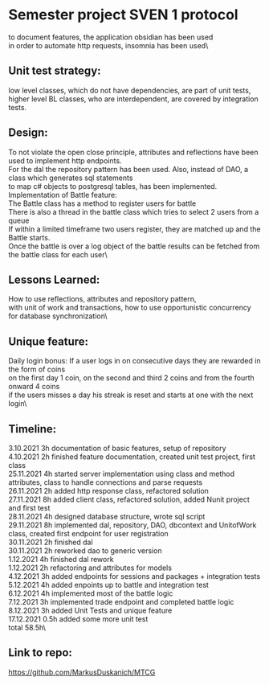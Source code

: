 # Semester project SVEN 1 protocol
to document features, the application obsidian has been used\
in order to automate http requests, insomnia has been used\

## Unit test strategy: 
low level classes, which do not have dependencies, are part of unit tests, higher level BL classes, who are interdependent, are covered by integration tests.

## Design:
To not violate the open close principle, attributes and reflections have been used to implement http endpoints.\
For the dal the repository pattern has been used. Also, instead of DAO, a class which generates sql statements\
to map c# objects to postgresql tables, has been implemented.\
Implementation of Battle feature:\
The Battle class has a method to register users for battle\
There is also a thread in the battle class which tries to select 2 users from a queue\
If within a limited timeframe two users register, they are matched up and the Battle starts.\
Once the battle is over a log object of the battle results can be fetched from the battle class for each user\

## Lessons Learned:
How to use reflections, attributes and repository pattern,\
with unit of work and transactions, how to use opportunistic concurrency for database synchronization\

## Unique feature:
Daily login bonus:
If a user logs in on consecutive days they are rewarded in the form of coins\
on the first day 1 coin, on the second and third 2 coins and from the fourth onward 4 coins\
if the users misses a day his streak is reset and starts at one with the next login\ 

## Timeline:
3.10.2021 3h documentation of basic features, setup of repository\
4.10.2021 2h finished feature documentation, created unit test project, first class\
25.11.2021 4h started server implementation using class and method attributes, class to handle connections and parse requests\
26.11.2021 2h added http response class, refactored solution\
27.11.2021 8h added client class, refactored solution, added Nunit project and first test\
28.11.2021 4h designed database structure, wrote sql script\
29.11.2021 8h implemented dal, repository, DAO, dbcontext and UnitofWork class, created first endpoint for user registration\
30.11.2021 2h finished dal\
30.11.2021 2h reworked dao to generic version\
1.12.2021 4h finished dal rework\
1.12.2021 2h refactoring and attributes for models\
4.12.2021 3h added endpoints for sessions and packages + integration tests\
5.12.2021 4h added enpoints up to battle and integration test\
6.12.2021 4h implemented most of the battle logic\
7.12.2021 3h implemented trade endpoint and completed battle logic\
8.12.2021 3h added Unit Tests and unique feature\
17.12.2021 0.5h added some more unit test\
total 58.5h\

## Link to repo:
https://github.com/MarkusDuskanich/MTCG

